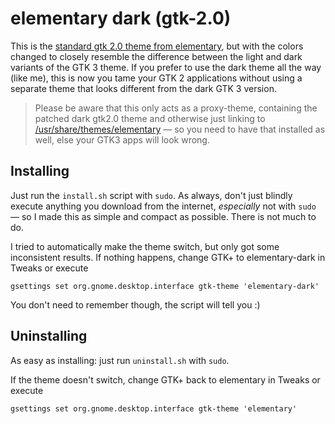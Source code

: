 # elementary dark (gtk-2.0)

This is the [standard gtk 2.0 theme from elementary](https://github.com/elementary/stylesheet), but with the colors changed to closely resemble the difference between the light and dark variants of the GTK 3 theme. If you prefer to use the dark theme all the way (like me), this is now you tame your GTK 2 applications without using a separate theme that looks different from the dark GTK 3 version.

> Please be aware that this only acts as a proxy-theme, containing the patched dark gtk2.0 theme and otherwise just linking to [/usr/share/themes/elementary](https://github.com/elementary/stylesheet) — so you need to have that installed as well, else your GTK3 apps will look wrong.

## Installing

Just run the `install.sh` script with `sudo`. As always, don't just blindly execute anything you download from the internet, *especially* not with `sudo` — so I made this as simple and compact as possible. There is not much to do.

I tried to automatically make the theme switch, but only got some inconsistent results. If nothing happens, change GTK+ to elementary-dark in Tweaks or execute

	gsettings set org.gnome.desktop.interface gtk-theme 'elementary-dark'

You don't need to remember though, the script will tell you :)

## Uninstalling

As easy as installing: just run `uninstall.sh` with `sudo`.

If the theme doesn't switch, change GTK+ back to elementary in Tweaks or execute

	gsettings set org.gnome.desktop.interface gtk-theme 'elementary'
